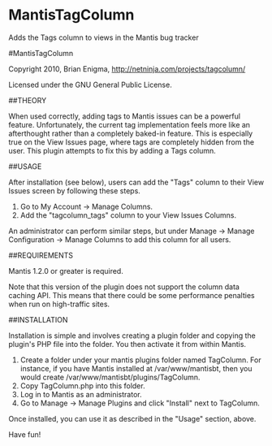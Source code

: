 MantisTagColumn
===============

Adds the Tags column to views in the Mantis bug tracker

#MantisTagColumn

Copyright 2010, Brian Enigma, <http://netninja.com/projects/tagcolumn/>

Licensed under the GNU General Public License.

##THEORY

When used correctly, adding tags to Mantis issues can be a powerful feature.
Unfortunately, the current tag implementation feels more like an 
afterthought rather than a completely baked-in feature.  This is especially
true on the View Issues page, where tags are completely hidden from the
user.  This plugin attempts to fix this by adding a Tags column.

##USAGE

After installation (see below), users can add the "Tags" column to their
View Issues screen by following these steps.  

1. Go to My Account -> Manage Columns.
2. Add the "tagcolumn_tags" column to your View Issues Columns.

An administrator can perform similar steps, but under Manage -> Manage 
Configuration -> Manage Columns to add this column for all users.

##REQUIREMENTS

Mantis 1.2.0 or greater is required.

Note that this version of the plugin does not support the column data
caching API.  This means that there could be some performance penalties
when run on high-traffic sites.

##INSTALLATION

Installation is simple and involves creating a plugin folder and copying the
plugin's PHP file into the folder.  You then activate it from within Mantis.

1. Create a folder under your mantis plugins folder named TagColumn.
   For instance, if you have Mantis installed at /var/www/mantisbt, then
   you would create /var/www/mantisbt/plugins/TagColumn.
2. Copy TagColumn.php into this folder.
3. Log in to Mantis as an administrator.
4. Go to Manage -> Manage Plugins and click "Install" next to TagColumn.

Once installed, you can use it as described in the "Usage" section, above.

Have fun!
